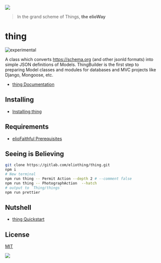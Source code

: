 ![](https://elioway.gitlab.io/eliothing/thing/elio-thing-Thing-logo.png)

> In the grand scheme of Things, **the elioWay**

# thing

![experimental](https://elioway.gitlab.io/eliosin/icon/devops/experimental/favicon.ico "experimental")

A class which converts <https://schema.org> (and other jsonld formats) into simple JSON definitions of Models. ThingBuilder is the first step to preparing Model classes and modules for databases and MVC projects like Django, Mongoose, etc.

- [thing Documentation](https://elioway.gitlab.io/eliothing/thing/)

## Installing

- [Installing thing](https://elioway.gitlab.io/eliothing/thing/installing.html)

## Requirements

- [elioFaithful Prerequisites](https://elioway.gitlab.io/eliothing/installing.html)

## Seeing is Believing

```bash
git clone https://gitlab.com/eliothing/thing.git
npm i
# New terminal
npm run thing -- Permit Action --depth 2 # --comment false
npm run thing -- PhotographAction  --hatch
# output to `Thing/things`
npm run prettier
```

## Nutshell

- [thing Quickstart](https://elioway.gitlab.io/eliothing/thing/quickstart.html)

## License

[MIT](license)

![](https://elioway.gitlab.io/eliothing/thing/apple-touch-icon.png)
